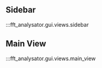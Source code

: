 ## Sidebar

:::fft_analysator.gui.views.sidebar

## Main View

:::fft_analysator.gui.views.main_view
